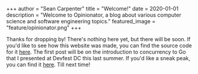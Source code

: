 +++
author = "Sean Carpenter"
title = "Welcome!"
date = 2020-01-01
description = "Welcome to Opinionator, a blog about various computer science and software engineering topics."
featured_image = "feature/opinionator.png"
+++

Thanks for dropping by! There's nothing here yet, but there will be soon. If you'd like to see how this website was made, you can find the source code for it [here](https://github.com/Seancarpenter/blog). The first post will be on the introduction to concurrency to Go that I presented at Devfest DC this last summer. If you'd like a sneak peak, you can find it [here](https://github.com/Seancarpenter/a-pragmatic-introduction-to-concurrency-in-go). Till next time!
